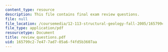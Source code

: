 ```yaml
---
content_type: resource
description: This file contains final exam review questions.
file: null
file_location: /coursemedia/12-113-structural-geology-fall-2005/165799c27e477ad705a6f4fd5b3607aa_review_questions.pdf
file_type: application/pdf
resourcetype: Document
title: review_questions.pdf
uid: 165799c2-7e47-7ad7-05a6-f4fd5b3607aa
---
```

